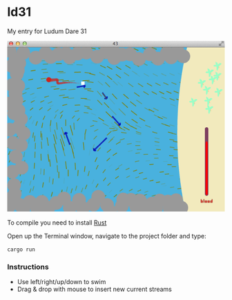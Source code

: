 ld31
====

My entry for Ludum Dare 31

![screenshot](./screenshot.png)

To compile you need to install [Rust](http://www.rust-lang.org/)

Open up the Terminal window, navigate to the project folder and type:

```
cargo run
```

### Instructions

* Use left/right/up/down to swim
* Drag & drop with mouse to insert new current streams

